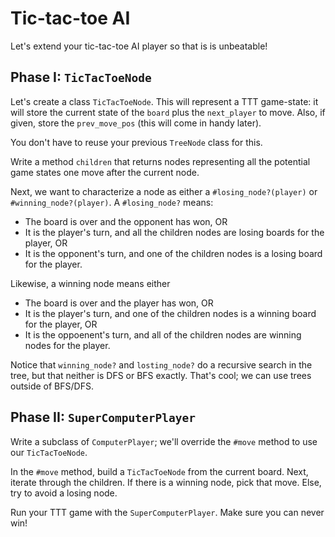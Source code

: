 # Tic-tac-toe AI

Let's extend your tic-tac-toe AI player so that is is unbeatable!

## Phase I: `TicTacToeNode`

Let's create a class `TicTacToeNode`. This will represent a TTT
game-state: it will store the current state of the `board` plus the
`next_player` to move. Also, if given, store the `prev_move_pos` (this
will come in handy later).

You don't have to reuse your previous `TreeNode` class for this.

Write a method `children` that returns nodes representing all the
potential game states one move after the current node.

Next, we want to characterize a node as either a
`#losing_node?(player)` or `#winning_node?(player)`. A `#losing_node?`
means:

* The board is over and the opponent has won, OR
* It is the player's turn, and all the children nodes are losing
  boards for the player, OR
* It is the opponent's turn, and one of the children nodes is a
  losing board for the player.

Likewise, a winning node means either

* The board is over and the player has won, OR
* It is the player's turn, and one of the children nodes is a winning
  board for the player, OR
* It is the oppoenent's turn, and all of the children nodes are
  winning nodes for the player.

Notice that `winning_node?` and `losting_node?` do a recursive search
in the tree, but that neither is DFS or BFS exactly. That's cool; we
can use trees outside of BFS/DFS.

## Phase II: `SuperComputerPlayer`

Write a subclass of `ComputerPlayer`; we'll override the `#move`
method to use our `TicTacToeNode`.

In the `#move` method, build a `TicTacToeNode` from the current
board. Next, iterate through the children. If there is a winning node,
pick that move. Else, try to avoid a losing node.

Run your TTT game with the `SuperComputerPlayer`. Make sure you can
never win!

